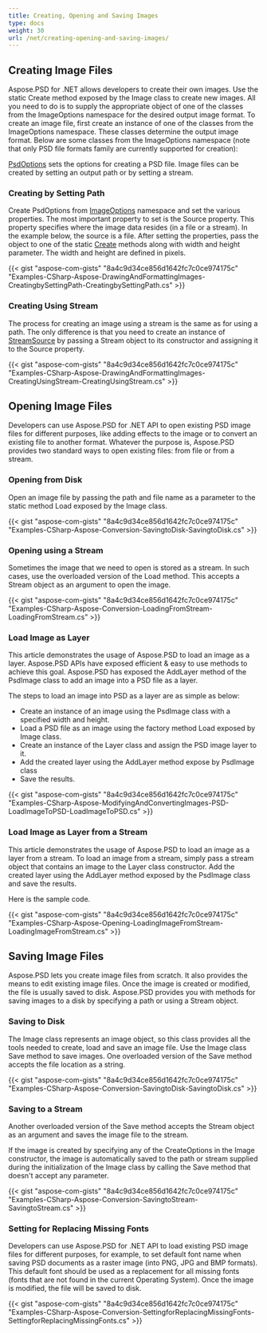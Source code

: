 ```yaml
---
title: Creating, Opening and Saving Images
type: docs
weight: 30
url: /net/creating-opening-and-saving-images/
---
```


## **Creating Image Files**
Aspose.PSD for .NET allows developers to create their own images. Use the static Create method exposed by the Image class to create new images. All you need to do is to supply the appropriate object of one of the classes from the ImageOptions namespace for the desired output image format. To create an image file, first create an instance of one of the classes from the ImageOptions namespace. These classes determine the output image format. Below are some classes from the ImageOptions namespace (note that only PSD file formats family are currently supported for creation):

[PsdOptions](https://apireference.aspose.com/psd/net/aspose.psd.imageoptions/psdoptions) sets the options for creating a PSD file. Image files can be created by setting an output path or by setting a stream.
### **Creating by Setting Path**
Create PsdOptions from [ImageOptions](https://apireference.aspose.com/psd/net/aspose.psd.imageoptions) namespace and set the various properties. The most important property to set is the Source property. This property specifies where the image data resides (in a file or a stream). In the example below, the source is a file. After setting the properties, pass the object to one of the static [Create](https://apireference.aspose.com/psd/net/aspose.psd/image/methods/create) methods along with width and height parameter. The width and height are defined in pixels.


{{< gist "aspose-com-gists" "8a4c9d34ce856d1642fc7c0ce974175c" "Examples-CSharp-Aspose-DrawingAndFormattingImages-CreatingbySettingPath-CreatingbySettingPath.cs" >}}
### **Creating Using Stream**
The process for creating an image using a stream is the same as for using a path. The only difference is that you need to create an instance of [StreamSource](https://apireference.aspose.com/psd/net/aspose.psd.sources/streamsource) by passing a Stream object to its constructor and assigning it to the Source property.


{{< gist "aspose-com-gists" "8a4c9d34ce856d1642fc7c0ce974175c" "Examples-CSharp-Aspose-DrawingAndFormattingImages-CreatingUsingStream-CreatingUsingStream.cs" >}}
## **Opening Image Files**
Developers can use Aspose.PSD for .NET API to open existing PSD image files for different purposes, like adding effects to the image or to convert an existing file to another format. Whatever the purpose is, Aspose.PSD provides two standard ways to open existing files: from file or from a stream.
### **Opening from Disk**
Open an image file by passing the path and file name as a parameter to the static method Load exposed by the Image class.


{{< gist "aspose-com-gists" "8a4c9d34ce856d1642fc7c0ce974175c" "Examples-CSharp-Aspose-Conversion-SavingtoDisk-SavingtoDisk.cs" >}}
### **Opening using a Stream**
Sometimes the image that we need to open is stored as a stream. In such cases, use the overloaded version of the Load method. This accepts a Stream object as an argument to open the image.


{{< gist "aspose-com-gists" "8a4c9d34ce856d1642fc7c0ce974175c" "Examples-CSharp-Aspose-Conversion-LoadingFromStream-LoadingFromStream.cs" >}}
### **Load Image as Layer**
This article demonstrates the usage of Aspose.PSD to load an image as a layer. Aspose.PSD APIs have exposed efficient & easy to use methods to achieve this goal. Aspose.PSD has exposed the AddLayer method of the PsdImage class to add an image into a PSD file as a layer.

The steps to load an image into PSD as a layer are as simple as below:

- Create an instance of an image using the PsdImage class with a specified width and height.
- Load a PSD file as an image using the factory method Load exposed by Image class.
- Create an instance of the Layer class and assign the PSD image layer to it.
- Add the created layer using the AddLayer method expose by PsdImage class
- Save the results.


{{< gist "aspose-com-gists" "8a4c9d34ce856d1642fc7c0ce974175c" "Examples-CSharp-Aspose-ModifyingAndConvertingImages-PSD-LoadImageToPSD-LoadImageToPSD.cs" >}}
### **Load Image as Layer from a Stream**
This article demonstrates the usage of Aspose.PSD to load an image as a layer from a stream. To load an image from a stream, simply pass a stream object that contains an image to the Layer class constructor. Add the created layer using the AddLayer method exposed by the PsdImage class and save the results.


Here is the sample code.

{{< gist "aspose-com-gists" "8a4c9d34ce856d1642fc7c0ce974175c" "Examples-CSharp-Aspose-Opening-LoadingImageFromStream-LoadingImageFromStream.cs" >}}
## **Saving Image Files**
Aspose.PSD lets you create image files from scratch. It also provides the means to edit existing image files. Once the image is created or modified, the file is usually saved to disk. Aspose.PSD provides you with methods for saving images to a disk by specifying a path or using a Stream object.
### **Saving to Disk**
The Image class represents an image object, so this class provides all the tools needed to create, load and save an image file. Use the Image class Save method to save images. One overloaded version of the Save method accepts the file location as a string.


{{< gist "aspose-com-gists" "8a4c9d34ce856d1642fc7c0ce974175c" "Examples-CSharp-Aspose-Conversion-SavingtoDisk-SavingtoDisk.cs" >}}
### **Saving to a Stream**
Another overloaded version of the Save method accepts the Stream object as an argument and saves the image file to the stream.

If the image is created by specifying any of the CreateOptions in the Image constructor, the image is automatically saved to the path or stream supplied during the initialization of the Image class by calling the Save method that doesn't accept any parameter.


{{< gist "aspose-com-gists" "8a4c9d34ce856d1642fc7c0ce974175c" "Examples-CSharp-Aspose-Conversion-SavingtoStream-SavingtoStream.cs" >}}
### **Setting for Replacing Missing Fonts**
Developers can use Aspose.PSD for .NET API to load existing PSD image files for different purposes, for example, to set default font name when saving PSD documents as a raster image (into PNG, JPG and BMP formats). This default font should be used as a replacement for all missing fonts (fonts that are not found in the current Operating System). Once the image is modified, the file will be saved to disk.


{{< gist "aspose-com-gists" "8a4c9d34ce856d1642fc7c0ce974175c" "Examples-CSharp-Aspose-Conversion-SettingforReplacingMissingFonts-SettingforReplacingMissingFonts.cs" >}}

